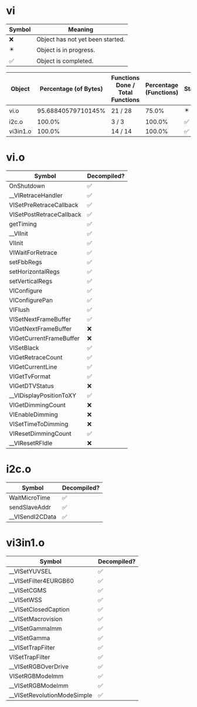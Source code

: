# vi
| Symbol | Meaning 
| ------------- | ------------- 
| :x: | Object has not yet been started. 
| :eight_pointed_black_star: | Object is in progress. 
| :white_check_mark: | Object is completed. 


| Object | Percentage (of Bytes) | Functions Done / Total Functions | Percentage (Functions) | Status 
| ------------- | ------------- | ------------- | ------------- | ------------- 
| vi.o | 95.68840579710145% | 21 / 28 | 75.0% | :eight_pointed_black_star: 
| i2c.o | 100.0% | 3 / 3 | 100.0% | :white_check_mark: 
| vi3in1.o | 100.0% | 14 / 14 | 100.0% | :white_check_mark: 


# vi.o
| Symbol | Decompiled? |
| ------------- | ------------- |
| OnShutdown | :white_check_mark: |
| __VIRetraceHandler | :white_check_mark: |
| VISetPreRetraceCallback | :white_check_mark: |
| VISetPostRetraceCallback | :white_check_mark: |
| getTiming | :white_check_mark: |
| __VIInit | :white_check_mark: |
| VIInit | :white_check_mark: |
| VIWaitForRetrace | :white_check_mark: |
| setFbbRegs | :white_check_mark: |
| setHorizontalRegs | :white_check_mark: |
| setVerticalRegs | :white_check_mark: |
| VIConfigure | :white_check_mark: |
| VIConfigurePan | :white_check_mark: |
| VIFlush | :white_check_mark: |
| VISetNextFrameBuffer | :white_check_mark: |
| VIGetNextFrameBuffer | :x: |
| VIGetCurrentFrameBuffer | :x: |
| VISetBlack | :white_check_mark: |
| VIGetRetraceCount | :white_check_mark: |
| VIGetCurrentLine | :white_check_mark: |
| VIGetTvFormat | :white_check_mark: |
| VIGetDTVStatus | :x: |
| __VIDisplayPositionToXY | :white_check_mark: |
| VIGetDimmingCount | :x: |
| VIEnableDimming | :x: |
| VISetTimeToDimming | :x: |
| VIResetDimmingCount | :white_check_mark: |
| __VIResetRFIdle | :x: |


# i2c.o
| Symbol | Decompiled? |
| ------------- | ------------- |
| WaitMicroTime | :white_check_mark: |
| sendSlaveAddr | :white_check_mark: |
| __VISendI2CData | :white_check_mark: |


# vi3in1.o
| Symbol | Decompiled? |
| ------------- | ------------- |
| __VISetYUVSEL | :white_check_mark: |
| __VISetFilter4EURGB60 | :white_check_mark: |
| __VISetCGMS | :white_check_mark: |
| __VISetWSS | :white_check_mark: |
| __VISetClosedCaption | :white_check_mark: |
| __VISetMacrovision | :white_check_mark: |
| __VISetGammaImm | :white_check_mark: |
| __VISetGamma | :white_check_mark: |
| __VISetTrapFilter | :white_check_mark: |
| VISetTrapFilter | :white_check_mark: |
| __VISetRGBOverDrive | :white_check_mark: |
| VISetRGBModeImm | :white_check_mark: |
| __VISetRGBModeImm | :white_check_mark: |
| __VISetRevolutionModeSimple | :white_check_mark: |


